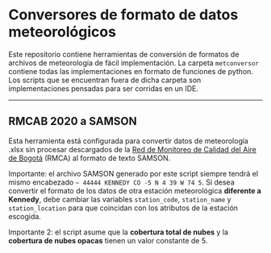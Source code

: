 # Conversores de formato de datos meteorológicos

Este repositorio contiene herramientas de conversión de formatos de archivos de meteorología de fácil implementación. La carpeta  `metconversor` contiene todas las implementaciones en formato de funciones de python. Los scripts que se encuentran fuera de dicha carpeta son implementaciones pensadas para ser corridas en un IDE.

---
## RMCAB 2020 a SAMSON
Esta herramienta está configurada para convertir datos de meteorología .xlsx sin procesar descargados de la [Red de Monitoreo de Calidad del Aire de Bogotá](http://rmcab.ambientebogota.gov.co/Report/stationreport) (RMCA) al formato de texto SAMSON.

Importante: el archivo SAMSON generado por este script siempre tendrá el mismo encabezado `~ 44444 KENNEDY CO -5 N 4 39 W 74 5`. Si desea convertir el formato de los datos de otra estación meteorológica **diferente a Kennedy**, debe cambiar las variables `station_code`, `station_name` y `station_location` para que coincidan con los atributos de la estación escogida.

Importante 2: el script asume que la **cobertura total de nubes** y la **cobertura de nubes opacas** tienen un valor constante de 5.
